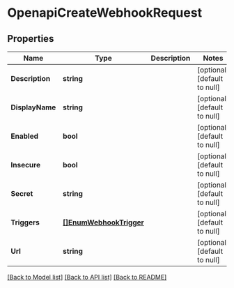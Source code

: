 # OpenapiCreateWebhookRequest

## Properties
Name | Type | Description | Notes
------------ | ------------- | ------------- | -------------
**Description** | **string** |  | [optional] [default to null]
**DisplayName** | **string** |  | [optional] [default to null]
**Enabled** | **bool** |  | [optional] [default to null]
**Insecure** | **bool** |  | [optional] [default to null]
**Secret** | **string** |  | [optional] [default to null]
**Triggers** | [**[]EnumWebhookTrigger**](EnumWebhookTrigger.md) |  | [optional] [default to null]
**Url** | **string** |  | [optional] [default to null]

[[Back to Model list]](../README.md#documentation-for-models) [[Back to API list]](../README.md#documentation-for-api-endpoints) [[Back to README]](../README.md)


